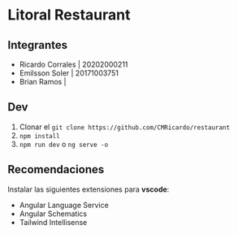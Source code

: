 # Litoral Restaurant

## Integrantes
- Ricardo Corrales | 20202000211
- Emilsson Soler | 20171003751
- Brian Ramos | 

## Dev
1. Clonar el ```git clone https://github.com/CMRicardo/restaurant```
2. ```npm install```
3. ```npm run dev``` o ```ng serve -o```

## Recomendaciones
Instalar las siguientes extensiones para **vscode**:
- Angular Language Service
- Angular Schematics
- Tailwind Intellisense
